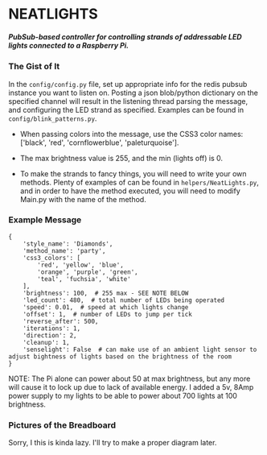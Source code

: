 # NEATLIGHTS
##### PubSub-based controller for controlling strands of addressable LED lights connected to a Raspberry Pi. 


### The Gist of It

In the ```config/config.py``` file, set up appropriate info for the redis pubsub instance you want to listen on.  Posting a json blob/python dictionary on the specified channel will result in the listening thread parsing the message, and configuring the LED strand as specified.  Examples can be found in ```config/blink_patterns.py```.  

* When passing colors into the message, use the CSS3 color names: ['black', 'red', 'cornflowerblue', 'paleturquoise'].  

* The max brightness value is 255, and the min (lights off) is 0.

* To make the strands to fancy things, you will need to write your own methods.  Plenty of examples of can be found in ```helpers/NeatLights.py```, and in order to have the method executed, you will need to modify Main.py with the name of the method.

### Example Message

```
{
    'style_name': 'Diamonds',
    'method_name': 'party',
    'css3_colors': [
        'red', 'yellow', 'blue',
        'orange', 'purple', 'green',
        'teal', 'fuchsia', 'white'
    ],
    'brightness': 100,  # 255 max - SEE NOTE BELOW
    'led_count': 480,  # total number of LEDs being operated
    'speed': 0.01,  # speed at which lights change
    'offset': 1,  # number of LEDs to jump per tick
    'reverse_after': 500,
    'iterations': 1,
    'direction': 2,
    'cleanup': 1,
    'senselight': False  # can make use of an ambient light sensor to adjust bightness of lights based on the brightness of the room
}

```
NOTE:  The Pi alone can power about 50 at max brightness, but any more will cause it to lock up due to lack of available energy.  I added a 5v, 8Amp power supply to my lights to be able to power about 700 lights at 100 brightness.

### Pictures of the Breadboard
Sorry, I this is kinda lazy.  I'll try to make a proper diagram later.

